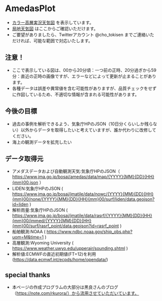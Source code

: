 # AmedasPlot
* [カラー高層実況天気図](https://tokiyui.github.io/FaxMap/) を表示しています。  
* [局地天気図](https://tokiyui.github.io/FaxMap/local.html) はここからご確認いただけます。
* ご要望がありましたら、Twitterアカウント @cho_tokisen までご連絡いただければ、可能な範囲で対応いたします。

## 注意！
* ここで表示している図は、00から20分頃：一つ前の正時、20分過ぎから59分：直近の正時の画像ですが、エラーなどによって更新が止まることがあります。
* 各種データは誤差や異常値を含む可能性がありますが、品質チェックをせずに作図しているため、不適切な情報が含まれる可能性があります。

## 今後の目標
* 過去の事例を解析できるよう、気象庁HPのJSON（10日分くらいしか残らない）以外からデータを取得したいと考えていますが、誰か代わりに改修してください。
* 海上の観測データを拡充したい

## データ取得元
* アメダスデータおよび自動観測天気:気象庁HPのJSON（ https://www.jma.go.jp/bosai/amedas/data/map/{YYYY}{MM}{DD}{HH}{mm}00.json ）
* LIDEN:気象庁HPのJSON ( https://www.jma.go.jp/bosai/jmatile/data/nowc/{YYYY}{MM}{DD}{HH}{mm}00/none/{YYYY}{MM}{DD}{HH}{mm}00/surf/liden/data.geojson?id=liden )
* 解析雨量:気象庁HPのJSON ( https://www.jma.go.jp/bosai/jmatile/data/rasrf/{YYYY}{MM}{DD}{HH}{mm}00/immed/{YYYY}{MM}{DD}{HH}{mm}00/surf/rasrf_point/data.geojson?id=rasrf_point )
* 船舶観測:NOAA ( https://www.ndbc.noaa.gov/ship_obs.php?uom=M&time=1 )
* 高層観測:Wyoming University ( https://www.weather.uwyo.edu/upperair/sounding.shtml )
* 解析値:ECMWFの直近初期値(FT=12)を利用 (https://data.ecmwf.int/ecpds/home/opendata/)

## special thanks
* 本ページの作成プログラムの大部分は黒良さんのブログ（https://note.com/rkurora/）から流用させていただいています。
